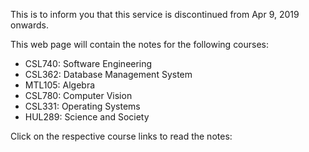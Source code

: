This is to inform you that this service is discontinued from Apr 9, 2019 onwards.

This web page will contain the notes for the following courses:
- CSL740: Software Engineering
- CSL362: Database Management System
- MTL105: Algebra
- CSL780: Computer Vision
- CSL331: Operating Systems
- HUL289: Science and Society

Click on the respective course links to read the notes: